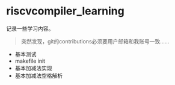 # riscvcompiler_learning
记录一些学习内容。
> 突然发现，git的contributions必须要用户邮箱和我账号一致……

* 基本测试
* makefile init
* 基本加减法实现
* 基本加减法空格解析
